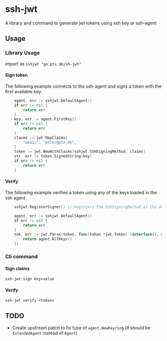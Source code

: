 # ssh-jwt

A library and command to generate jwt tokens using ssh key or ssh-agent

## Usage

### Library Usage

import as `sshjwt "go.ptx.dk/sh-jwt"`

#### Sign token

The following example connects to the ssh-agent and signs a token with the first available key.

```go
	agent, err := sshjwt.DefaultAgent()
	if err != nil {
		return err
	}
	key, err := agent.FirstKey()
	if err != nil {
		return err
	}
	claims := jwt.MapClaims{
		"email": "peter@ptx.dk",
	}
	token := jwt.NewWithClaims(sshjwt.SSHSigningMethod, claims)
	str, err := token.SignedString(key)
	if err != nil {
		return err
	}
```

#### Verify

The following example verifies a token using any of the keys loaded in the ssh agent

```go
	sshjwt.RegisterSigner() // Registers the SSHSigningMethod as the default for RS256 tokens 

	agent, err := sshjwt.DefaultAgent()
	if err != nil {
		return err
	}
	tok, err := jwt.Parse(token, func(token *jwt.Token) (interface{}, error) {
		return agent.AllKeys()
	})
```

### Cli command

#### Sign claims

`ssh-jwt sign key=value`

#### Verify

`ssh-jwt verify <token>`

## TODO

- Create upstream patch to fix type of `agent.NewKeyring` (it should be `ExtendedAgent` instead of `Agent`)
